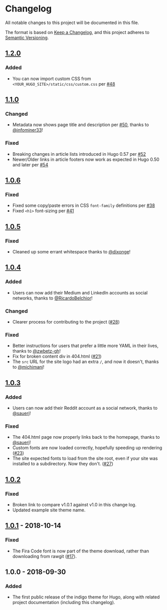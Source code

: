 # Changelog
All notable changes to this project will be documented in this file.

The format is based on [Keep a Changelog](https://keepachangelog.com/en/1.0.0/),
and this project adheres to [Semantic Versioning](https://semver.org/spec/v2.0.0.html).

## [1.2.0]
### Added
- You can now import custom CSS from `<YOUR_HUGO_SITE>/static/css/custom.css` per [#48](https://github.com/AngeloStavrow/indigo/issues/48)

## [1.1.0]
### Changed
- Metadata now shows page title and description per [#50](https://github.com/AngeloStavrow/indigo/issues/50), thanks to [@infominer33](https://github.com/infominer33)!

### Fixed
- Breaking changes in article lists introduced in Hugo 0.57 per [#52](https://github.com/AngeloStavrow/indigo/issues/52)
- Newer/Older links in article footers now work as expected in Hugo 0.50 and later per [#54](https://github.com/AngeloStavrow/indigo/issues/54)

## [1.0.6]
### Fixed
- Fixed some copy/paste errors in CSS `font-family` definitions per [#38](https://github.com/AngeloStavrow/indigo/issues/38)
- Fixed `<h1>` font-sizing per [#41](https://github.com/AngeloStavrow/indigo/issues/41)

## [1.0.5]
### Fixed
- Cleaned up some errant whitespace thanks to [@dixonge](https://github.com/dixonge)!

## [1.0.4]
### Added
- Users can now add their Medium and LinkedIn accounts as social networks, thanks to [@RicardoBelchior](https://github.com/RicardoBelchior)!

### Changed
- Clearer process for contributing to the project ([#28](https://github.com/AngeloStavrow/indigo/issues/28))

### Fixed
- Better instructions for users that prefer a little more YAML in their lives, thanks to [@zwbetz-gh](https://github.com/zwbetz-gh)!
- Fix for broken content div in 404.html ([#21](https://github.com/AngeloStavrow/indigo/issues/21))
- The `src` URL for the site logo had an extra `/`, and now it doesn't, thanks to [@michimani](https://github.com/michimani)!

## [1.0.3]
### Added
- Users can now add their Reddit account as a social network, thanks to [@sauerj](https://github.com/sauerj)!

### Fixed
- The 404.html page now properly links back to the homepage, thanks to [@sauerj](https://github.com/sauerj)!
- Custom fonts are now loaded correctly, hopefully speeding up rendering ([#23](https://github.com/AngeloStavrow/indigo/issues/23))
- The site expected fonts to load from the site root, even if your site was installed to a subdirectory. Now they don't. ([#27](https://github.com/AngeloStavrow/indigo/issues/27))

## [1.0.2]
### Fixed
- Broken link to compare v1.0.1 against v1.0 in this change log.
- Updated example site theme name.

## [1.0.1] - 2018-10-14
### Fixed
- The Fira Code font is now part of the theme download, rather than downloading from rawgit ([#17](https://github.com/AngeloStavrow/indigo/issues/17)).

## 1.0.0 - 2018-09-30
### Added
- The first public release of the indigo theme for Hugo, along with related project documentation (including this changelog).

<!-- [Unreleased]: https://github.com/AngeloStavrow/indigo/compare/v1.1.0...HEAD -->
[1.2.0]: https://github.com/AngeloStavrow/indigo/compare/v1.1.0...v1.2.0
[1.1.0]: https://github.com/AngeloStavrow/indigo/compare/v1.0.6...v1.1.0
[1.0.6]: https://github.com/AngeloStavrow/indigo/compare/v1.0.5...v1.0.6
[1.0.5]: https://github.com/AngeloStavrow/indigo/compare/v1.0.4...v1.0.5
[1.0.4]: https://github.com/AngeloStavrow/indigo/compare/v1.0.3...v1.0.4
[1.0.3]: https://github.com/AngeloStavrow/indigo/compare/v1.0.2...v1.0.3
[1.0.2]: https://github.com/AngeloStavrow/indigo/compare/v1.0.1...v1.0.2
[1.0.1]: https://github.com/AngeloStavrow/indigo/compare/v1.0...v1.0.1
